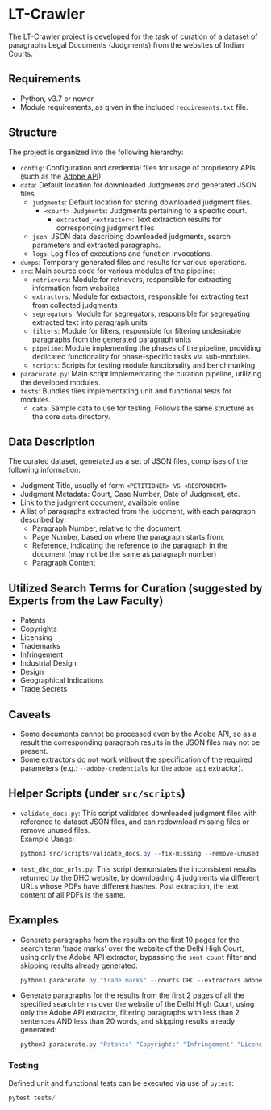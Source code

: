 # LT-Crawler

The LT-Crawler project is developed for the task of curation of a dataset of paragraphs
Legal Documents (Judgments) from the websites of Indian Courts.

## Requirements

- Python, v3.7 or newer
- Module requirements, as given in the included `requirements.txt` file.

## Structure

The project is organized into the following hierarchy:

- `config`: Configuration and credential files for usage of proprietory APIs (such as the [Adobe API](AdobePDFExtractAPI.md)).
- `data`: Default location for downloaded Judgments and generated JSON files.
  - `judgments`: Default location for storing downloaded judgment files.
    - `<court> Judgments`: Judgments pertaining to a specific court.
      - `extracted_<extractor>`: Text extraction results for corresponding judgment files
  - `json`: JSON data describing downloaded judgments, search parameters and extracted paragraphs.
  - `logs`: Log files of executions and function invocations.
- `dumps`: Temporary generated files and results for various operations.
- `src`: Main source code for various modules of the pipeline:
  - `retrievers`: Module for retrievers, responsible for extracting information from websites
  - `extractors`: Module for extractors, responsible for extracting text from collected judgments
  - `segregators`: Module for segregators, responsible for segregating extracted text into paragraph units
  - `filters`: Module for filters, responsible for filtering undesirable paragraphs from the generated paragraph units
  - `pipeline`: Module implementing the phases of the pipeline, providing dedicated functionality for phase-specific tasks via sub-modules.
  - `scripts`: Scripts for testing module functionality and benchmarking.
- `paracurate.py`: Main script implementating the curation pipeline, utilizing the developed modules.
- `tests`: Bundles files implementating unit and functional tests for modules.
  - `data`: Sample data to use for testing. Follows the same structure as the core `data` directory.

## Data Description

The curated dataset, generated as a set of JSON files, comprises of the following information:

- Judgment Title, usually of form `<PETITIONER> VS <RESPONDENT>`
- Judgment Metadata: Court, Case Number, Date of Judgment, etc.
- Link to the judgment document, available online
- A list of paragraphs extracted from the judgment, with each paragraph described by:
  - Paragraph Number, relative to the document,
  - Page Number, based on where the paragraph starts from,
  - Reference, indicating the reference to the paragraph in the document (may not be the same as paragraph number)
  - Paragraph Content

## Utilized Search Terms for Curation (suggested by Experts from the Law Faculty)

- Patents
- Copyrights
- Licensing
- Trademarks
- Infringement
- Industrial Design
- Design
- Geographical Indications
- Trade Secrets

## Caveats

- Some documents cannot be processed even by the Adobe API, so as a result the corresponding paragraph
  results in the JSON files may not be present.
- Some extractors do not work without the specification of the required parameters
  (e.g.: `--adobe-credentials` for the `adobe_api` extractor).

## Helper Scripts (under `src/scripts`)

- `validate_docs.py`: This script validates downloaded judgment files with reference to dataset JSON files,
                      and can redownload missing files or remove unused files.  
    Example Usage:

    ```powershell
    python3 src/scripts/validate_docs.py --fix-missing --remove-unused
    ```

- `test_dhc_doc_urls.py`: This script demonstates the inconsistent results returned by the DHC website, by downloading 4 judgments via different URLs whose PDFs have different hashes. Post extraction, the text content of all PDFs is the same.

## Examples

- Generate paragraphs from the results on the first 10 pages for the search term 'trade marks' over the website of the Delhi High Court, using only the Adobe API extractor, bypassing the `sent_count` filter and skipping results already generated:

  ```powershell
  python3 paracurate.py "trade marks" --courts DHC --extractors adobe_api --adobe-credentials config/pdfservices-api-credentials.json --page 1 --pages 10 --skip-existing --sent-count-min-sents 0
  ```

- Generate paragraphs for the results from the first 2 pages of all the specified search terms over the website of the Delhi High Court, using only the Adobe API extractor, filtering paragraphs with less than 2 sentences AND less than 20 words, and skipping results already generated:

  ```powershell
  python3 paracurate.py "Patents" "Copyrights" "Infringement" "Licensing" "Industrial Design" "Trade Secrets" "Geographical Indications" "Design" "Trademarks" --courts DHC --extractors adobe_api --adobe-credentials "config/pdfservices-api-credentials.json" --page 1 --pages 2 --skip-existing --sent-count-min-sents 2 --sent-count-min-words 20
  ```

### Testing

Defined unit and functional tests can be executed via use of `pytest`:

  ```powershell
  pytest tests/
  ```

